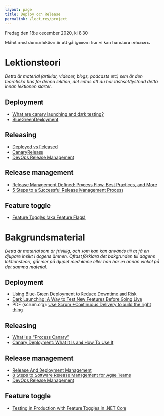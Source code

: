 ```yaml
---
layout: page
title: Deploy och Release
permalink: /lectures/project
---
```


Fredag den 18:e december 2020, kl 8:30

Målet med denna lektion är att gå igenom hur vi kan handtera releases.


# Lektionsteori
*Detta är material (artiklar, videoer, blogs, podcasts etc) som är den teoretiska bas för denna lektion, det antas att du har läst/set/lystnad detta innan lektionen starter.*

## Deployment
* [What are canary launching and dark testing?](https://www.functionize.com/blog/what-is-canary-testing-and-dark-launching/)
* [BlueGreenDeployment](https://www.martinfowler.com/bliki/BlueGreenDeployment.html)

## Releasing 
* [Deployed vs Released](https://beyond-agility.com/deployment-vs-release/)
* [CanaryRelease](https://martinfowler.com/bliki/CanaryRelease.html)
* [DevOps Release Management](https://www.youtube.com/watch?v=vlsLxaY4P7M)

## Release management
* [Release Management Defined: Process Flow, Best Practices, and More](https://medium.com/@cmcrossroads/release-management-defined-process-flow-best-practices-and-more-f7539b22e47b)
* [5 Steps to a Successful Release Management Process](https://www.lucidchart.com/blog/release-management-process)

## Feature toggle
* [Feature Toggles (aka Feature Flags)](https://www.martinfowler.com/articles/feature-toggles.html)

# Bakgrundsmaterial

*Detta är material som är frivillig, och som kan kan används till at få en djupare insikt i dagens ämnen. Oftast förklara det bakgrunden till dagens lektionsteori, går mer på djupet med ämne eller han har en annan vinkel på det samma material.*

## Deployment
* [Using Blue-Green Deployment to Reduce Downtime and Risk ](https://docs.cloudfoundry.org/devguide/deploy-apps/blue-green.html)
* [Dark Launching: A Way to Test New Features Before Going Live](https://blog.leaseweb.com/2017/11/17/dark-launching/)
* PDF (scrum.org): [Use Scrum +Continuous Delivery to build the right thing](https://scrumorg-website-prod.s3.amazonaws.com/drupal/2016-08/Formatted_Continuous%20Delivery-v2.pdf)

## Releasing 
* [What is a “Process Canary”](https://softwareengineering.stackexchange.com/questions/112383/what-is-a-process-canary)
* [Canary Deployment: What It Is and How To Use It](https://rollout.io/blog/canary-deployment/)

## Release management
* [Release And Deployment Management](https://www.youtube.com/watch?v=JGwLHvY7Ohg)
* [8 Steps to Software Release Management for Agile Teams](https://www.clearvision-cm.com/blog/8-steps-to-software-release-management-for-agile-teams/)
* [DevOps Release Management](https://www.youtube.com/watch?v=vlsLxaY4P7M)

## Feature toggle
* [Testing in Production with Feature Toggles in .NET Core](https://joestead.codes/posts/testing-in-production-feature-toggling-netcore/)

